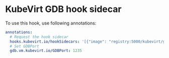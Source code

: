 # KubeVirt GDB hook sidecar

To use this hook, use following annotations:

```yaml
annotations:
  # Request the hook sidecar
  hooks.kubevirt.io/hookSidecars: '[{"image": "registry:5000/kubevirt/gdb-hook-sidecar:devel"}]'
  # Set GDBPort
  gdb.vm.kubevirt.io/GDBPort: 1235
```